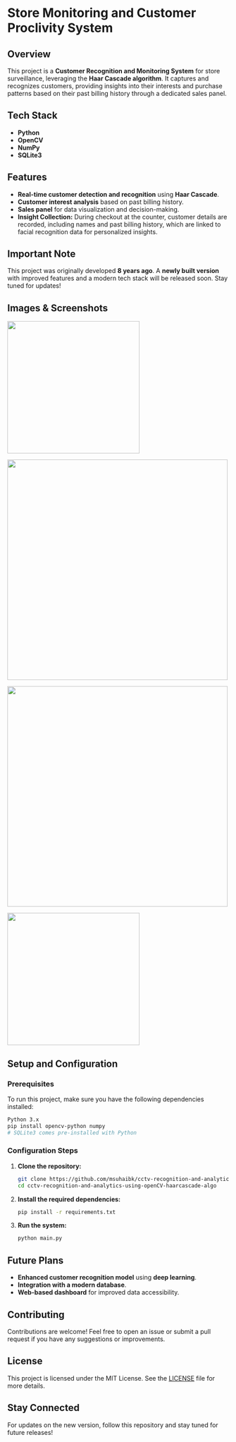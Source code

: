 # Store Monitoring and Customer Proclivity System

## Overview
This project is a **Customer Recognition and Monitoring System** for store surveillance, leveraging the **Haar Cascade algorithm**. It captures and recognizes customers, providing insights into their interests and purchase patterns based on their past billing history through a dedicated sales panel.

## Tech Stack
- **Python**
- **OpenCV**
- **NumPy**
- **SQLite3**

## Features
- **Real-time customer detection and recognition** using **Haar Cascade**.
- **Customer interest analysis** based on past billing history.
- **Sales panel** for data visualization and decision-making.
- **Insight Collection:** During checkout at the counter, customer details are recorded, including names and past billing history, which are linked to facial recognition data for personalized insights.

## Important Note
This project was originally developed **8 years ago**. A **newly built version** with improved features and a modern tech stack will be released soon. Stay tuned for updates!

## Images & Screenshots
<p align="start">
  <img src="https://pro-vigil.com/wp-content/uploads/2022/11/Monitor-Customer-Behaviors-CCTV-1024x679.jpg" width="300">
</p>

<p align="start">
  <img src="https://i.ibb.co/1GqBR4t1/Screenshot-2025-01-29-at-10-17-46-PM.png" width="500">
</p>

<p align="start">
  <img src="https://i.ibb.co/rf1LZL7t/Screenshot-2025-01-29-at-10-17-29-PM.png" width="500">
</p>

<p align="start">
  <img src="https://i.ibb.co/xqbztZTr/Screenshot-2025-01-29-at-10-16-52-PM.png" width="300">
</p>


## Setup and Configuration
### Prerequisites
To run this project, make sure you have the following dependencies installed:
```bash
Python 3.x
pip install opencv-python numpy
# SQLite3 comes pre-installed with Python
```

### Configuration Steps
1. **Clone the repository:**
   ```bash
   git clone https://github.com/msuhaibk/cctv-recognition-and-analytics-using-openCV-haarcascade-algo.git
   cd cctv-recognition-and-analytics-using-openCV-haarcascade-algo
   ```
2. **Install the required dependencies:**
   ```bash
   pip install -r requirements.txt
   ```
3. **Run the system:**
   ```bash
   python main.py
   ```

## Future Plans
- **Enhanced customer recognition model** using **deep learning**.
- **Integration with a modern database**.
- **Web-based dashboard** for improved data accessibility.

## Contributing
Contributions are welcome! Feel free to open an issue or submit a pull request if you have any suggestions or improvements.

## License
This project is licensed under the MIT License. See the [LICENSE](LICENSE) file for more details.

## Stay Connected
For updates on the new version, follow this repository and stay tuned for future releases!

